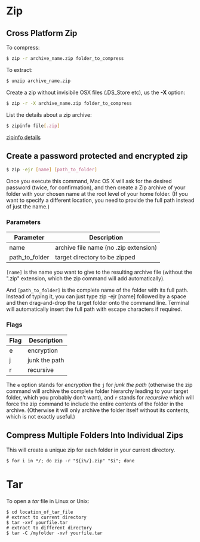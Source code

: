 # Zip

## Cross Platform Zip

To compress:
```bash
$ zip -r archive_name.zip folder_to_compress
```

To extract:
```bash
$ unzip archive_name.zip
```

Create a zip without invisibile OSX files (.DS_Store etc), us the **-X** option:
```bash
$ zip -r -X archive_name.zip folder_to_compress
```

List the details about a zip archive:
```bash
$ zipinfo file[.zip]
```

[zipinfo details](http://linux.about.com/library/cmd/blcmdl1_zipinfo.htm)

## Create a password protected and encrypted zip
```bash
$ zip -ejr [name] [path_to_folder]
```

Once you execute this command, Mac OS X will ask for the desired password (twice, for confirmation), and then create a Zip archive of your folder with your chosen name at the root level of your home folder. (If you want to specify a different location, you need to provide the full path instead of just the name.)

### Parameters

Parameter  | Description
------------- | -------------
name           | archive file name (no .zip extension)
path_to_folder | target directory to be zipped

`[name]` is the name you want to give to the resulting archive file (without the ".zip" extension, which the zip command will add automatically).

And `[path_to_folder]` is the complete name of the folder with its full path. Instead of typing it, you can just type zip -ejr [name] followed by a space and then drag-and-drop the target folder onto the command line. Terminal will automatically insert the full path with escape characters if required.

### Flags

Flag  | Description
------------- | -------------
e | encryption
j | junk the path
r | recursive

The `e` option stands for _encryption_ the `j` for _junk the path_ (otherwise the zip command will archive the complete folder hierarchy leading to your target folder, which you probably don’t want), and `r` stands for _recursive_ which will force the zip command to include the entire contents of the folder in the archive. (Otherwise it will only archive the folder itself without its contents, which is not exactly useful.)

## Compress Multiple Folders Into Individual Zips

This will create a unique zip for each folder in your current directory.

```shell
$ for i in */; do zip -r "${i%/}.zip" "$i"; done
```

# Tar

To open a _tar_ file in Linux or Unix:

```shell
$ cd location_of_tar_file
# extract to current directory
$ tar -xvf yourfile.tar
# extract to different directory
$ tar -C /myfolder -xvf yourfile.tar
```
